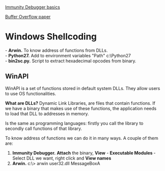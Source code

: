 <a href="https://www.sans.org/reading-room/whitepapers/malicious/basic-reverse-engineering-immunity-debugger-36982">Immunity Debugger basics </a><p>
<a href="https://www.ma.rhul.ac.uk/static/techrep/2009/RHUL-MA-2009-06.pdf">Buffer Overflow paper</a>
<a href=""></a>
<a href=""></a>
<a href=""></a>
<a href=""></a>
<a href=""></a>
<a href=""></a>
<a href=""></a>
<a href=""></a>
<a href=""></a>
<a href=""></a>
<a href=""></a>
<a href=""></a>
<a href=""></a>
<a href=""></a>
<a href=""></a>

<H1>Windows Shellcoding</H1>
- <b>Arwin.</b> To know address of functions from DLLs.<br>
- <b>Python27.</b> Add to environment variables "Path" c:\Python27<br>
- <b>bin2sc.py.</b> Script to extract hexadecimal opcodes from binary.

<h2>WinAPI</h2>
WinAPI is a set of functions stored in default system DLLs. They allow users to use OS functionalities.

<b>What are DLLs?</b>
Dynamic Link Libraries, are files that contain functions. If we have a binary that makes use of these functions, the application needs to load that DLL to addresses in memory.

Is the same as programming languages: firstly you call the library to secondly call functions of that library.<p>

To know address of functions we can do it in many ways. A couple of them are:<br>
  <ol><b><li>Immunity Debugger.</b> <b>Attach</b> the binary, <b>View</b> - <b>Executable Modules </b>- Select DLL we want, right click and <b>View names</b><br></li>
  <b><li>Arwin.</b> c:\> arwin user32.dll MessageBoxA </li
  </ol>

